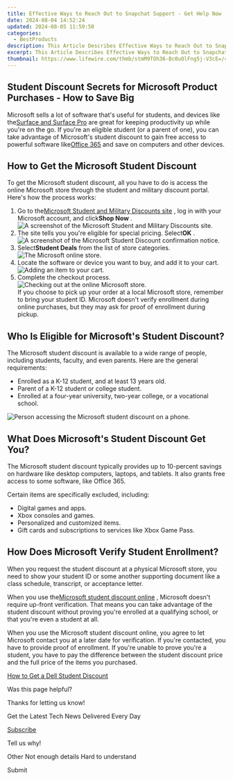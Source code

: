 ```yaml
---
title: Effective Ways to Reach Out to Snapchat Support - Get Help Now
date: 2024-08-04 14:52:24
updated: 2024-08-05 11:59:50
categories:
  - BestProducts
description: This Article Describes Effective Ways to Reach Out to Snapchat Support - Get Help Now
excerpt: This Article Describes Effective Ways to Reach Out to Snapchat Support - Get Help Now
thumbnail: https://www.lifewire.com/thmb/stmM9TOh36-Bc0uOlFng5j-V3cE=/400x300/filters:no_upscale():max_bytes(150000):strip_icc():format(webp)/CustomerserviceSnapchat-df47adb7af4b45d88a65d41c16c1d308.jpg
---
```


## Student Discount Secrets for Microsoft Product Purchases - How to Save Big
 Microsoft sells a lot of software that's useful for students, and devices like the[Surface and Surface Pro](https://www.lifewire.com/microsoft-surface-series-4163521) are great for keeping productivity up while you're on the go. If you're an eligible student (or a parent of one), you can take advantage of Microsoft's student discount to gain free access to powerful software like[Office 365](https://www.lifewire.com/microsoft-office-for-students-teachers-2511861) and save on computers and other devices.

## How to Get the Microsoft Student Discount

 To get the Microsoft student discount, all you have to do is access the online Microsoft store through the student and military discount portal. Here's how the process works:

1. Go to the[Microsoft Student and Military Discounts site](https://www.microsoft.com/en-us/store/r/student-discounts) , log in with your Microsoft account, and click**Shop Now** .  
![A screenshot of the Microsoft Student and Military Discounts site.](https://www.lifewire.com/thmb/X2vwXV9ttV8LhYs5flrq2E9F4I4=/1500x0/filters:no_upscale():max_bytes(150000):strip_icc():format(webp)/001-how-to-get-a-microsoft-store-student-discount-c8d2274843014bbb90c744cecc473495.jpg)
2. The site tells you you're eligible for special pricing. Select**OK** .  
![A screenshot of the Microsoft Student Discount confirmation notice.](https://www.lifewire.com/thmb/_opw21hzYkn3V9Wb_mLqP5iLV7U=/1500x0/filters:no_upscale():max_bytes(150000):strip_icc():format(webp)/002-how-to-get-a-microsoft-store-student-discount-3eae80c050da4116adf04508a1cb8e42.jpg)
3. Select**Student Deals** from the list of store categories.  
![The Microsoft online store.](https://www.lifewire.com/thmb/AgZeGz5ITQKUJ8jp0pIPIsbbSzI=/1500x0/filters:no_upscale():max_bytes(150000):strip_icc():format(webp)/003-how-to-get-a-microsoft-store-student-discount-51ae65ba3fbc4b11b3eee0030822ec9e.jpg)
4. Locate the software or device you want to buy, and add it to your cart.  
![Adding an item to your cart.](https://www.lifewire.com/thmb/syXuUKJeVh9EZEPIoxTMwY8Li3g=/1500x0/filters:no_upscale():max_bytes(150000):strip_icc():format(webp)/004-how-to-get-a-microsoft-store-student-discount-0d1004a1092e4a5dbf63a1905d0fa237.jpg)
5. Complete the checkout process.  
![Checking out at the online Microsoft store.](https://www.lifewire.com/thmb/gF3Dy3jJNOJlbYJPatebpx5EyGw=/1500x0/filters:no_upscale():max_bytes(150000):strip_icc():format(webp)/005-how-to-get-a-microsoft-store-student-discount-011f2569dab04dcb8c3c942c4cba5e55.jpg)  
 If you choose to pick up your order at a local Microsoft store, remember to bring your student ID. Microsoft doesn't verify enrollment during online purchases, but they may ask for proof of enrollment during pickup.

## Who Is Eligible for Microsoft's Student Discount?

 The Microsoft student discount is available to a wide range of people, including students, faculty, and even parents. Here are the general requirements:

* Enrolled as a K-12 student, and at least 13 years old.
* Parent of a K-12 student or college student.
* Enrolled at a four-year university, two-year college, or a vocational school.

![Person accessing the Microsoft student discount on a phone.](https://www.lifewire.com/thmb/h1sE0kaVMIxmUmfOCw7SnD4v-cI=/1500x0/filters:no_upscale():max_bytes(150000):strip_icc():format(webp)/microsoftstudentdiscount-3fb8972d9f274cb5a0c5dbc2bc56beb1.jpg)

## What Does Microsoft's Student Discount Get You?

 The Microsoft student discount typically provides up to 10-percent savings on hardware like desktop computers, laptops, and tablets. It also grants free access to some software, like Office 365.

Certain items are specifically excluded, including:

* Digital games and apps.
* Xbox consoles and games.
* Personalized and customized items.
* Gift cards and subscriptions to services like Xbox Game Pass.

## How Does Microsoft Verify Student Enrollment?

 When you request the student discount at a physical Microsoft store, you need to show your student ID or some another supporting document like a class schedule, transcript, or acceptance letter.

 When you use the[Microsoft student discount online](https://www.microsoft.com/en-us/store/b/education) , Microsoft doesn't require up-front verification. That means you can take advantage of the student discount without proving you're enrolled at a qualifying school, or that you're even a student at all.

 When you use the Microsoft student discount online, you agree to let Microsoft contact you at a later date for verification. If you're contacted, you have to provide proof of enrollment. If you're unable to prove you're a student, you have to pay the difference between the student discount price and the full price of the items you purchased.

[How to Get a Dell Student Discount](https://www.lifewire.com/dell-student-discount-4686335)

Was this page helpful?

Thanks for letting us know!

 Get the Latest Tech News Delivered Every Day

[Subscribe](https://www.lifewire.com/#)

Tell us why!

 Other  Not enough details  Hard to understand

 Submit

<ins class="adsbygoogle"
     style="display:block"
     data-ad-format="autorelaxed"
     data-ad-client="ca-pub-7571918770474297"
     data-ad-slot="1223367746"></ins>



<ins class="adsbygoogle"
     style="display:block"
     data-ad-client="ca-pub-7571918770474297"
     data-ad-slot="8358498916"
     data-ad-format="auto"
     data-full-width-responsive="true"></ins>
